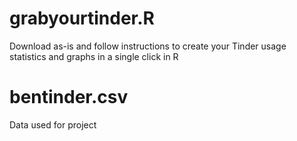# grabyourtinder.R
Download as-is and follow instructions to create your Tinder usage statistics and graphs in a single click in R

# bentinder.csv
Data used for project
